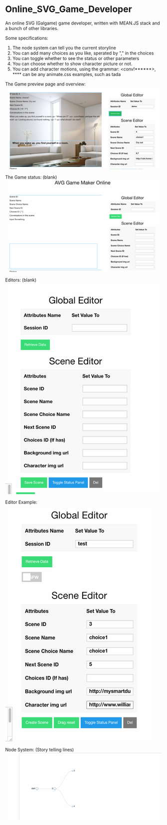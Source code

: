 # Online_SVG_Game_Developer

An online SVG (Galgame) game developer, written with MEAN.JS stack and a bunch of other libraries.

Some specifications:
 
1. The node system can tell you the current storyline
2. You can add many choices as you like, sperated by "," in the choices
3. You can toggle whether to see the status or other parameters
4. You can choose whether to show character picture or not.
5. You can add character motions, using the grammar: <conv!******>, **** can be any animate.css examples, such as tada

The Game preview page and overview:
![Alt text](/screenshot/game_editor1.png?raw=true "Overview")

The Game status: (blank)
![Alt text](/screenshot/game_editor3.png?raw=true "Status")

Editors: (blank)
![Alt text](/screenshot/game_editor4.png?raw=true "Editors")

Editor Example:
![Alt text](/screenshot/game_editor7.png?raw=true "Editor example")

Node System: (Story telling lines)
![Alt text](/screenshot/game_editor6.png?raw=true "Node system")
